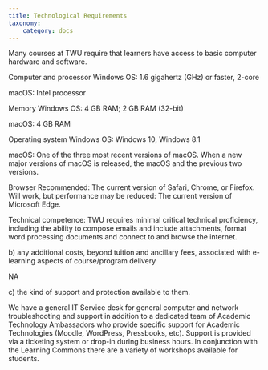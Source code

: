 ```yaml
---
title: Technological Requirements
taxonomy:
    category: docs
---
```


Many courses at TWU require that learners have access to basic computer hardware and software.

Computer and processor
Windows OS: 1.6 gigahertz (GHz) or faster, 2-core

macOS: Intel processor


Memory
Windows OS: 4 GB RAM; 2 GB RAM (32-bit)

macOS: 4 GB RAM

Operating system
Windows OS: Windows 10, Windows 8.1

macOS: One of the three most recent versions of macOS. When a new major versions of macOS is released, the macOS and the previous two versions.

Browser
Recommended: The current version of Safari, Chrome, or Firefox.
Will work, but performance may be reduced: The current version of Microsoft Edge.

Technical competence:
TWU requires minimal critical technical proficiency, including the ability to compose emails and include attachments, format word processing documents and connect to and browse the internet.

b) any additional costs, beyond tuition and ancillary fees, associated with e-learning aspects of course/program delivery

NA



c) the kind of support and protection available to them.

We have a general IT Service desk for general computer and network troubleshooting and support in addition to a dedicated team of Academic Technology Ambassadors who provide specific support for Academic Technologies (Moodle, WordPress, Pressbooks, etc). Support is provided via a ticketing system or drop-in during business hours. In conjunction with the Learning Commons there are a variety of workshops available for students.
